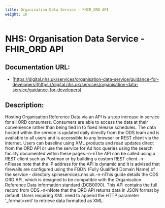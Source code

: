 ```yaml
---
title: Organisation Data Service - FHIR_ORD API
weight: 10
---
```


# NHS: Organisation Data Service - FHIR_ORD API

## Documentation URL:
 - [https://digital.nhs.uk/services/organisation-data-service/guidance-for-developers](https://digital.nhs.uk/services/organisation-data-service/guidance-for-developers)

## Description:
Hosting Organisation Reference Data via an API is a step increase in service for all ORD consumers. Consumers are able to access the data at their convenience rather than being tied in to fixed release schedules.  The data hosted within the service is updated daily directly from the ODS team and is available to all users and is accessible to any browser or REST client via the internet. Users can baseline using XML products and read updates direct from the ORD API or use the service for Ad hoc queries using the search facility documented within these pages.-n-nThe API can be called using a REST client such as Postman or by building a custom REST client.-n-nPlease note that the IP address for the API is dynamic and it is advised that firewalls are configured using the FQDN (Fully Qualified Domain Name) of the service -  directory.spineservices.nhs.uk.-n-nThis guide details the ODS ORD API, which is designed to be compatible with the Organisation Reference Data information standard (DCB0090). This API contains the full record from ODS.-n-nNote that the ORD API returns data in JSON format by default. Users requiring XML need to append the HTTP parameter '_format=xml' to retrieve data formatted as XML.

